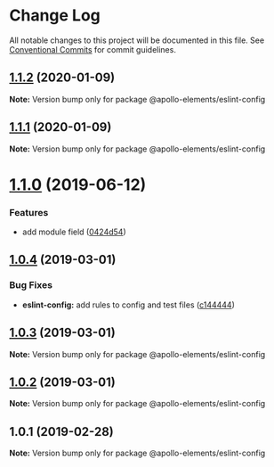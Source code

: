 # Change Log

All notable changes to this project will be documented in this file.
See [Conventional Commits](https://conventionalcommits.org) for commit guidelines.

## [1.1.2](https://github.com/apollo-elements/apollo-elements/compare/@apollo-elements/eslint-config@1.1.0...@apollo-elements/eslint-config@1.1.2) (2020-01-09)

**Note:** Version bump only for package @apollo-elements/eslint-config





## [1.1.1](https://github.com/apollo-elements/apollo-elements/compare/@apollo-elements/eslint-config@1.1.0...@apollo-elements/eslint-config@1.1.1) (2020-01-09)

**Note:** Version bump only for package @apollo-elements/eslint-config





# [1.1.0](https://github.com/apollo-elements/apollo-elements/compare/@apollo-elements/eslint-config@1.0.4...@apollo-elements/eslint-config@1.1.0) (2019-06-12)


### Features

* add module field ([0424d54](https://github.com/apollo-elements/apollo-elements/commit/0424d54))





## [1.0.4](https://github.com/apollo-elements/apollo-elements/compare/@apollo-elements/eslint-config@1.0.3...@apollo-elements/eslint-config@1.0.4) (2019-03-01)


### Bug Fixes

* **eslint-config:** add rules to config and test files ([c144444](https://github.com/apollo-elements/apollo-elements/commit/c144444))





## [1.0.3](https://github.com/apollo-elements/apollo-elements/compare/@apollo-elements/eslint-config@1.0.2...@apollo-elements/eslint-config@1.0.3) (2019-03-01)

**Note:** Version bump only for package @apollo-elements/eslint-config





## [1.0.2](https://github.com/apollo-elements/apollo-elements/compare/@apollo-elements/eslint-config@1.0.1...@apollo-elements/eslint-config@1.0.2) (2019-03-01)

**Note:** Version bump only for package @apollo-elements/eslint-config





## 1.0.1 (2019-02-28)

**Note:** Version bump only for package @apollo-elements/eslint-config
